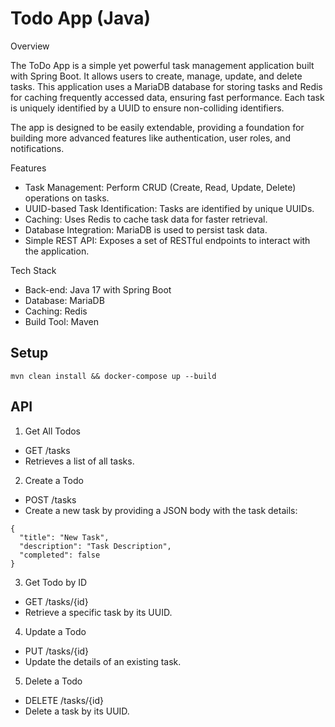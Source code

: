 # Todo App (Java)

Overview

The ToDo App is a simple yet powerful task management application built with Spring Boot. It allows users to create, manage, update, and delete tasks. This application uses a MariaDB database for storing tasks and Redis for caching frequently accessed data, ensuring fast performance. Each task is uniquely identified by a UUID to ensure non-colliding identifiers.

The app is designed to be easily extendable, providing a foundation for building more advanced features like authentication, user roles, and notifications.

Features
- Task Management: Perform CRUD (Create, Read, Update, Delete) operations on tasks.
- UUID-based Task Identification: Tasks are identified by unique UUIDs.
- Caching: Uses Redis to cache task data for faster retrieval.
- Database Integration: MariaDB is used to persist task data.
- Simple REST API: Exposes a set of RESTful endpoints to interact with the application.

Tech Stack
- Back-end: Java 17 with Spring Boot
- Database: MariaDB
- Caching: Redis
- Build Tool: Maven


## Setup
`mvn clean install && docker-compose up --build`


## API



1. Get All Todos
- GET /tasks
- Retrieves a list of all tasks.

2. Create a Todo
- POST /tasks
- Create a new task by providing a JSON body with the task details:

```
{
  "title": "New Task",
  "description": "Task Description",
  "completed": false
}
```

3. Get Todo by ID
- GET /tasks/{id}
- Retrieve a specific task by its UUID.

4. Update a Todo
- PUT /tasks/{id}
- Update the details of an existing task.

5. Delete a Todo
- DELETE /tasks/{id}
- Delete a task by its UUID.
